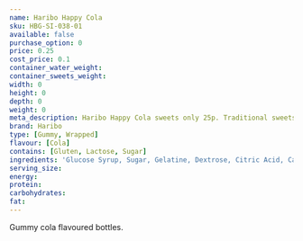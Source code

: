 ```yaml
---
name: Haribo Happy Cola
sku: HBG-SI-038-01
available: false
purchase_option: 0
price: 0.25
cost_price: 0.1
container_water_weight: 
container_sweets_weight: 
width: 0
height: 0
depth: 0
weight: 0
meta_description: Haribo Happy Cola sweets only 25p. Traditional sweets and more at Humbugs Confectionery Store. Specialists in satisfying your sweet tooth!
brand: Haribo
type: [Gummy, Wrapped]
flavour: [Cola]
contains: [Gluten, Lactose, Sugar]
ingredients: 'Glucose Syrup, Sugar, Gelatine, Dextrose, Citric Acid, Caramelised Sugar Syrup, Flavouring, Vegetable Oil, Glazing Agents: Beeswax, Carnauba Wax'
serving_size: 
energy: 
protein: 
carbohydrates: 
fat: 
---
```

Gummy cola flavoured bottles.